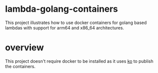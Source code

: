 # lambda-golang-containers

This project illustrates how to use docker containers for golang based lambdas with support for arm64 and x86_64 architectures.

# overview

This project doesn't require docker to be installed as it uses [ko](https://github.com/google/ko) to publish the containers.
